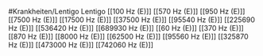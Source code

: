 #Krankheiten/Lentigo
Lentigo
[[100 Hz (E)]]
[[570 Hz (E)]]
[[950 Hz (E)]]
[[7500 Hz (E)]]
[[17500 Hz (E)]]
[[37500 Hz (E)]]
[[95540 Hz (E)]]
[[225690 Hz (E)]]
[[536420 Hz (E)]]
[[689930 Hz (E)]]
[[60 Hz (E)]]
[[370 Hz (E)]]
[[870 Hz (E)]]
[[8000 Hz (E)]]
[[62500 Hz (E)]]
[[95560 Hz (E)]]
[[325870 Hz (E)]]
[[473000 Hz (E)]]
[[742060 Hz (E)]]